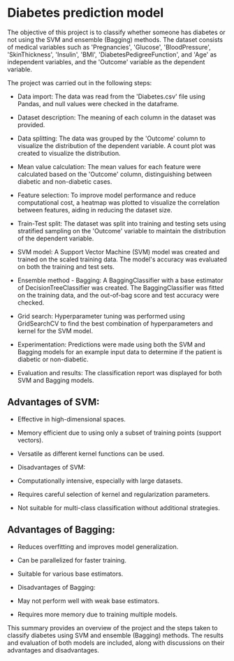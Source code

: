 # Diabetes prediction model

The objective of this project is to classify whether someone has diabetes or not using the SVM  and ensemble (Bagging) methods. The dataset consists of medical variables such as 'Pregnancies', 'Glucose', 'BloodPressure', 'SkinThickness', 'Insulin', 'BMI', 'DiabetesPedigreeFunction', and 'Age' as independent variables, and the 'Outcome' variable as the dependent variable.

The project was carried out in the following steps:

- Data import: The data was read from the 'Diabetes.csv' file using Pandas, and null values were checked in the dataframe.

- Dataset description: The meaning of each column in the dataset was provided.

- Data splitting: The data was grouped by the 'Outcome' column to visualize the distribution of the dependent variable. A count plot was created to visualize the distribution.

- Mean value calculation: The mean values for each feature were calculated based on the 'Outcome' column, distinguishing between diabetic and non-diabetic cases.

- Feature selection: To improve model performance and reduce computational cost, a heatmap was plotted to visualize the correlation between features, aiding in reducing the dataset size.

- Train-Test split: The dataset was split into training and testing sets using stratified sampling on the 'Outcome' variable to maintain the distribution of the dependent variable.

- SVM model: A Support Vector Machine (SVM) model was created and trained on the scaled training data. The model's accuracy was evaluated on both the training and test sets.

- Ensemble method - Bagging: A BaggingClassifier with a base estimator of DecisionTreeClassifier was created. The BaggingClassifier was fitted on the training data, and the out-of-bag score and test accuracy were checked.

- Grid search: Hyperparameter tuning was performed using GridSearchCV to find the best combination of hyperparameters and kernel for the SVM model.

- Experimentation: Predictions were made using both the SVM and Bagging models for an example input data to determine if the patient is diabetic or non-diabetic.

- Evaluation and results: The classification report was displayed for both SVM and Bagging models.

## Advantages of SVM:

- Effective in high-dimensional spaces.
- Memory efficient due to using only a subset of training points (support vectors).
- Versatile as different kernel functions can be used.
- Disadvantages of SVM:

- Computationally intensive, especially with large datasets.
- Requires careful selection of kernel and regularization parameters.
- Not suitable for multi-class classification without additional strategies.

  
## Advantages of Bagging:

- Reduces overfitting and improves model generalization.
- Can be parallelized for faster training.
- Suitable for various base estimators.
- Disadvantages of Bagging:

- May not perform well with weak base estimators.
- Requires more memory due to training multiple models.

This summary provides an overview of the project and the steps taken to classify diabetes using SVM and ensemble (Bagging) methods. The results and evaluation of both models are included, along with discussions on their advantages and disadvantages.
